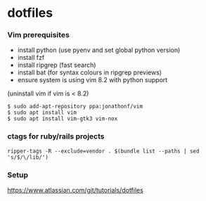 # dotfiles

### Vim prerequisites

- install python (use pyenv and set global python version)
- install fzf
- install ripgrep (fast search)
- install bat (for syntax colours in ripgrep previews)
- ensure system is using vim 8.2 with python support

(uninstall vim if vim is < 8.2)
```shell
$ sudo add-apt-repository ppa:jonathonf/vim
$ sudo apt install vim
$ sudo apt install vim-gtk3 vim-nox
```

### ctags for ruby/rails projects

`ripper-tags -R --exclude=vendor . $(bundle list --paths | sed 's/$/\/lib/')`

### Setup

https://www.atlassian.com/git/tutorials/dotfiles
